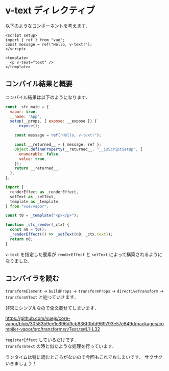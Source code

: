 # v-text ディレクティブ

以下のようなコンポーネントを考えます．

```vue
<script setup>
import { ref } from "vue";
const message = ref("Hello, v-text!");
</script>

<template>
  <p v-text="text" />
</template>
```

## コンパイル結果と概要

コンパイル結果は以下のようになります．

```js
const _sfc_main = {
  vapor: true,
  __name: "App",
  setup(__props, { expose: __expose }) {
    __expose();

    const message = ref("Hello, v-text!");

    const __returned__ = { message, ref };
    Object.defineProperty(__returned__, "__isScriptSetup", {
      enumerable: false,
      value: true,
    });
    return __returned__;
  },
};

import {
  renderEffect as _renderEffect,
  setText as _setText,
  template as _template,
} from "vue/vapor";

const t0 = _template("<p></p>");

function _sfc_render(_ctx) {
  const n0 = t0();
  _renderEffect(() => _setText(n0, _ctx.text));
  return n0;
}
```

`v-text` を指定した要素が `renderEffect` と `setText` によって構築されるようになりました．

## コンパイラを読む

`transformElement` -> `buildProps` -> `transformProps` -> `directiveTransform` -> `transformVText` と辿っていきます．

非常にシンプルなので全文載せてしまいます．

https://github.com/vuejs/core-vapor/blob/30583b9ee1c696d3cb836f0bfd969793e57e849d/packages/compiler-vapor/src/transforms/vText.ts#L1-L32

`registerEffect` しているだけです．\
`transformText` の時と似たような処理を行っています．

ランタイムは特に読むところがないので今回もこれでおしまいです．
サクサクいきましょう！